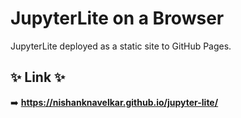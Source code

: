 # JupyterLite on a Browser

JupyterLite deployed as a static site to GitHub Pages.

## ✨ Link ✨
➡️ **https://nishanknavelkar.github.io/jupyter-lite/**
